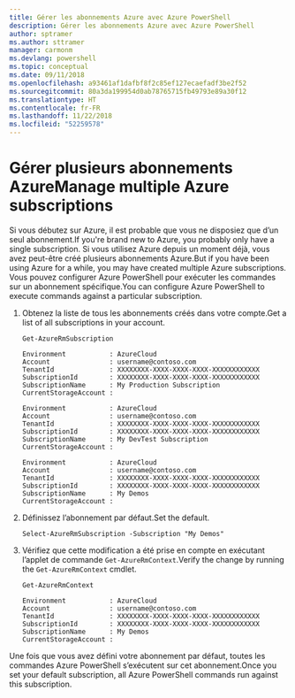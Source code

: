 ```yaml
---
title: Gérer les abonnements Azure avec Azure PowerShell
description: Gérer les abonnements Azure avec Azure PowerShell
author: sptramer
ms.author: sttramer
manager: carmonm
ms.devlang: powershell
ms.topic: conceptual
ms.date: 09/11/2018
ms.openlocfilehash: a93461af1dafbf8f2c85ef127ecaefadf3be2f52
ms.sourcegitcommit: 80a3da199954d0ab78765715fb49793e89a30f12
ms.translationtype: HT
ms.contentlocale: fr-FR
ms.lasthandoff: 11/22/2018
ms.locfileid: "52259578"
---
```

# <a name="manage-multiple-azure-subscriptions"></a><span data-ttu-id="29379-103">Gérer plusieurs abonnements Azure</span><span class="sxs-lookup"><span data-stu-id="29379-103">Manage multiple Azure subscriptions</span></span>

<span data-ttu-id="29379-104">Si vous débutez sur Azure, il est probable que vous ne disposiez que d’un seul abonnement.</span><span class="sxs-lookup"><span data-stu-id="29379-104">If you're brand new to Azure, you probably only have a single subscription.</span></span> <span data-ttu-id="29379-105">Si vous utilisez Azure depuis un moment déjà, vous avez peut-être créé plusieurs abonnements Azure.</span><span class="sxs-lookup"><span data-stu-id="29379-105">But if you have been using Azure for a while, you may have created multiple Azure subscriptions.</span></span> <span data-ttu-id="29379-106">Vous pouvez configurer Azure PowerShell pour exécuter les commandes sur un abonnement spécifique.</span><span class="sxs-lookup"><span data-stu-id="29379-106">You can configure Azure PowerShell to execute commands against a particular subscription.</span></span>

1. <span data-ttu-id="29379-107">Obtenez la liste de tous les abonnements créés dans votre compte.</span><span class="sxs-lookup"><span data-stu-id="29379-107">Get a list of all subscriptions in your account.</span></span>

    ```azurepowershell-interactive
    Get-AzureRmSubscription
    ```

    ```output
    Environment           : AzureCloud
    Account               : username@contoso.com
    TenantId              : XXXXXXXX-XXXX-XXXX-XXXX-XXXXXXXXXXXX
    SubscriptionId        : XXXXXXXX-XXXX-XXXX-XXXX-XXXXXXXXXXXX
    SubscriptionName      : My Production Subscription
    CurrentStorageAccount :

    Environment           : AzureCloud
    Account               : username@contoso.com
    TenantId              : XXXXXXXX-XXXX-XXXX-XXXX-XXXXXXXXXXXX
    SubscriptionId        : XXXXXXXX-XXXX-XXXX-XXXX-XXXXXXXXXXXX
    SubscriptionName      : My DevTest Subscription
    CurrentStorageAccount :

    Environment           : AzureCloud
    Account               : username@contoso.com
    TenantId              : XXXXXXXX-XXXX-XXXX-XXXX-XXXXXXXXXXXX
    SubscriptionId        : XXXXXXXX-XXXX-XXXX-XXXX-XXXXXXXXXXXX
    SubscriptionName      : My Demos
    CurrentStorageAccount :
    ```

2. <span data-ttu-id="29379-108">Définissez l’abonnement par défaut.</span><span class="sxs-lookup"><span data-stu-id="29379-108">Set the default.</span></span>

    ```azurepowershell-interactive
    Select-AzureRmSubscription -Subscription "My Demos"
    ```

3. <span data-ttu-id="29379-109">Vérifiez que cette modification a été prise en compte en exécutant l’applet de commande `Get-AzureRmContext`.</span><span class="sxs-lookup"><span data-stu-id="29379-109">Verify the change by running the `Get-AzureRmContext` cmdlet.</span></span>

    ```azurepowershell-interactive
    Get-AzureRmContext
    ```

    ```output
    Environment           : AzureCloud
    Account               : username@contoso.com
    TenantId              : XXXXXXXX-XXXX-XXXX-XXXX-XXXXXXXXXXXX
    SubscriptionId        : XXXXXXXX-XXXX-XXXX-XXXX-XXXXXXXXXXXX
    SubscriptionName      : My Demos
    CurrentStorageAccount :
    ```

<span data-ttu-id="29379-110">Une fois que vous avez défini votre abonnement par défaut, toutes les commandes Azure PowerShell s’exécutent sur cet abonnement.</span><span class="sxs-lookup"><span data-stu-id="29379-110">Once you set your default subscription, all Azure PowerShell commands run against this subscription.</span></span>
